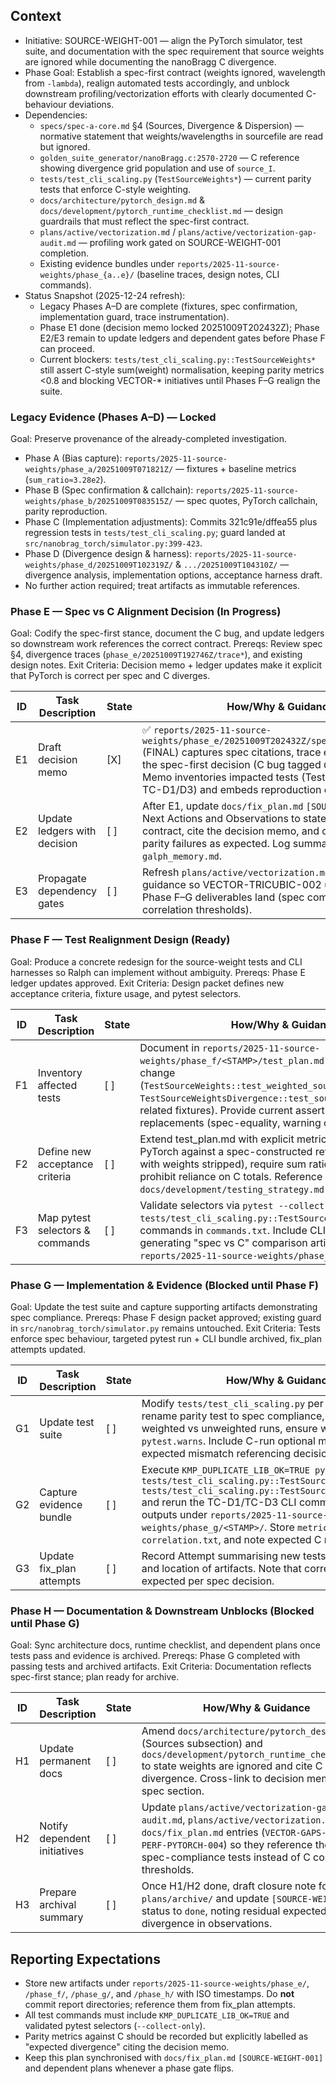 ## Context
- Initiative: SOURCE-WEIGHT-001 — align the PyTorch simulator, test suite, and documentation with the spec requirement that source weights are ignored while documenting the nanoBragg C divergence.
- Phase Goal: Establish a spec-first contract (weights ignored, wavelength from `-lambda`), realign automated tests accordingly, and unblock downstream profiling/vectorization efforts with clearly documented C-behaviour deviations.
- Dependencies:
  - `specs/spec-a-core.md` §4 (Sources, Divergence & Dispersion) — normative statement that weights/wavelengths in sourcefile are read but ignored.
  - `golden_suite_generator/nanoBragg.c:2570-2720` — C reference showing divergence grid population and use of `source_I`.
  - `tests/test_cli_scaling.py` (`TestSourceWeights*`) — current parity tests that enforce C-style weighting.
  - `docs/architecture/pytorch_design.md` & `docs/development/pytorch_runtime_checklist.md` — design guardrails that must reflect the spec-first contract.
  - `plans/active/vectorization.md` / `plans/active/vectorization-gap-audit.md` — profiling work gated on SOURCE-WEIGHT-001 completion.
  - Existing evidence bundles under `reports/2025-11-source-weights/phase_{a..e}/` (baseline traces, design notes, CLI commands).
- Status Snapshot (2025-12-24 refresh):
  - Legacy Phases A–D are complete (fixtures, spec confirmation, implementation guard, trace instrumentation).
  - Phase E1 done (decision memo locked 20251009T202432Z); Phase E2/E3 remain to update ledgers and dependent gates before Phase F can proceed.
  - Current blockers: `tests/test_cli_scaling.py::TestSourceWeights*` still assert C-style sum(weight) normalisation, keeping parity metrics <0.8 and blocking VECTOR-* initiatives until Phases F–G realign the suite.

### Legacy Evidence (Phases A–D) — Locked
Goal: Preserve provenance of the already-completed investigation.
- Phase A (Bias capture): `reports/2025-11-source-weights/phase_a/20251009T071821Z/` — fixtures + baseline metrics (`sum_ratio≈3.28e2`).
- Phase B (Spec confirmation & callchain): `reports/2025-11-source-weights/phase_b/20251009T083515Z/` — spec quotes, PyTorch callchain, parity reproduction.
- Phase C (Implementation adjustments): Commits 321c91e/dffea55 plus regression tests in `tests/test_cli_scaling.py`; guard landed at `src/nanobrag_torch/simulator.py:399-423`.
- Phase D (Divergence design & harness): `reports/2025-11-source-weights/phase_d/20251009T102319Z/` & `.../20251009T104310Z/` — divergence analysis, implementation options, acceptance harness draft.
- No further action required; treat artifacts as immutable references.

### Phase E — Spec vs C Alignment Decision (In Progress)
Goal: Codify the spec-first stance, document the C bug, and update ledgers so downstream work references the correct contract.
Prereqs: Review spec §4, divergence traces (`phase_e/20251009T192746Z/trace*`), and existing design notes.
Exit Criteria: Decision memo + ledger updates make it explicit that PyTorch is correct per spec and C diverges.

| ID | Task Description | State | How/Why & Guidance |
| --- | --- | --- | --- |
| E1 | Draft decision memo | [X] | ✅ `reports/2025-11-source-weights/phase_e/20251009T202432Z/spec_vs_c_decision.md` (FINAL) captures spec citations, trace evidence, and locks the spec-first decision (C bug tagged `C-PARITY-001`). Memo inventories impacted tests (TestSourceWeights*, TC-D1/D3) and embeds reproduction commands. |
| E2 | Update ledgers with decision | [ ] | After E1, update `docs/fix_plan.md` `[SOURCE-WEIGHT-001]` Next Actions and Observations to state the spec-first contract, cite the decision memo, and classify existing parity failures as expected. Log summary in `galph_memory.md`. |
| E3 | Propagate dependency gates | [ ] | Refresh `plans/active/vectorization.md` Phase A1/A2 guidance so VECTOR-TRICUBIC-002 unblocks once Phase F–G deliverables land (spec compliance replaces C correlation thresholds). |

### Phase F — Test Realignment Design (Ready)
Goal: Produce a concrete redesign for the source-weight tests and CLI harnesses so Ralph can implement without ambiguity.
Prereqs: Phase E ledger updates approved.
Exit Criteria: Design packet defines new acceptance criteria, fixture usage, and pytest selectors.

| ID | Task Description | State | How/Why & Guidance |
| --- | --- | --- | --- |
| F1 | Inventory affected tests | [ ] | Document in `reports/2025-11-source-weights/phase_f/<STAMP>/test_plan.md` which tests must change (`TestSourceWeights::test_weighted_source_matches_c`, `TestSourceWeightsDivergence::test_sourcefile_only_parity`, related fixtures). Provide current assertions and proposed replacements (spec-equality, warning checks). |
| F2 | Define new acceptance criteria | [ ] | Extend test_plan.md with explicit metrics: e.g., compare PyTorch against a spec-constructed reference (PyTorch run with weights stripped), require sum ratios within 1e-3, prohibit reliance on C totals. Reference `docs/development/testing_strategy.md` for tolerance policy. |
| F3 | Map pytest selectors & commands | [ ] | Validate selectors via `pytest --collect-only -q tests/test_cli_scaling.py::TestSourceWeights` and record commands in `commands.txt`. Include CLI bundle for generating "spec vs C" comparison artifacts (store under `reports/2025-11-source-weights/phase_f/<STAMP>/cli/`). |

### Phase G — Implementation & Evidence (Blocked until Phase F)
Goal: Update the test suite and capture supporting artifacts demonstrating spec compliance.
Prereqs: Phase F design packet approved; existing guard in `src/nanobrag_torch/simulator.py` remains untouched.
Exit Criteria: Tests enforce spec behaviour, targeted pytest run + CLI bundle archived, fix_plan attempts updated.

| ID | Task Description | State | How/Why & Guidance |
| --- | --- | --- | --- |
| G1 | Update test suite | [ ] | Modify `tests/test_cli_scaling.py` per design packet: rename parity test to spec compliance, compare PyTorch weighted vs unweighted runs, ensure warnings use `pytest.warns`. Include C-run optional metrics, but mark as expected mismatch referencing decision memo. |
| G2 | Capture evidence bundle | [ ] | Execute `KMP_DUPLICATE_LIB_OK=TRUE pytest -v tests/test_cli_scaling.py::TestSourceWeights tests/test_cli_scaling.py::TestSourceWeightsDivergence` and rerun the TC-D1/TC-D3 CLI commands capturing outputs under `reports/2025-11-source-weights/phase_g/<STAMP>/`. Store `metrics.json`, `correlation.txt`, and note expected C mismatch. |
| G3 | Update fix_plan attempts | [ ] | Record Attempt summarising new tests, selectors, metrics, and location of artifacts. Note that correlation vs C <0.8 is expected per spec decision. |

### Phase H — Documentation & Downstream Unblocks (Blocked until Phase G)
Goal: Sync architecture docs, runtime checklist, and dependent plans once tests pass and evidence is archived.
Prereqs: Phase G completed with passing tests and archived artifacts.
Exit Criteria: Documentation reflects spec-first stance; plan ready for archive.

| ID | Task Description | State | How/Why & Guidance |
| --- | --- | --- | --- |
| H1 | Update permanent docs | [ ] | Amend `docs/architecture/pytorch_design.md` (Sources subsection) and `docs/development/pytorch_runtime_checklist.md` to state weights are ignored and cite C divergence. Cross-link to decision memo and spec section. |
| H2 | Notify dependent initiatives | [ ] | Update `plans/active/vectorization-gap-audit.md`, `plans/active/vectorization.md`, and `docs/fix_plan.md` entries (`VECTOR-GAPS-002`, `PERF-PYTORCH-004`) so they reference the new spec-compliance tests instead of C correlation thresholds. |
| H3 | Prepare archival summary | [ ] | Once H1/H2 done, draft closure note for `plans/archive/` and update `[SOURCE-WEIGHT-001]` status to `done`, noting residual expected C divergence in observations. |

## Reporting Expectations
- Store new artifacts under `reports/2025-11-source-weights/phase_e/`, `/phase_f/`, `/phase_g/`, and `/phase_h/` with ISO timestamps. Do **not** commit report directories; reference them from fix_plan attempts.
- All test commands must include `KMP_DUPLICATE_LIB_OK=TRUE` and validated pytest selectors (`--collect-only`).
- Parity metrics against C should be recorded but explicitly labelled as "expected divergence" citing the decision memo.
- Keep this plan synchronised with `docs/fix_plan.md` `[SOURCE-WEIGHT-001]` and dependent plans whenever a phase gate flips.
